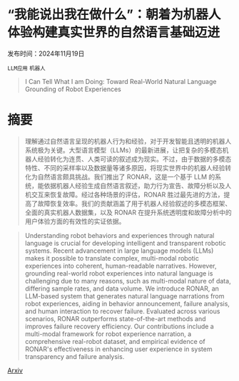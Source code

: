 # “我能说出我在做什么”：朝着为机器人体验构建真实世界的自然语言基础迈进

发布时间：2024年11月19日

`LLM应用` `机器人`

> I Can Tell What I am Doing: Toward Real-World Natural Language Grounding of Robot Experiences

# 摘要

> 理解通过自然语言呈现的机器人行为和经验，对于开发智能且透明的机器人系统极为关键。大型语言模型（LLMs）的最新进展，让把复杂的多模态机器人经验转化为连贯、人类可读的叙述成为现实。不过，由于数据的多模态特性、不同的采样率以及数据量等诸多原因，将现实世界中的机器人经验转化为自然语言颇具挑战。我们推出了 RONAR，这是一个基于 LLM 的系统，能依据机器人经验生成自然语言叙述，助力行为宣告、故障分析以及人机交互来恢复故障。经过各种场景的评估，RONAR 胜过最先进的方法，提高了故障恢复效率。我们的贡献涵盖了用于机器人经验叙述的多模态框架、全面的真实机器人数据集，以及 RONAR 在提升系统透明度和故障分析中的用户体验方面的有效性的实证依据。

> Understanding robot behaviors and experiences through natural language is crucial for developing intelligent and transparent robotic systems. Recent advancement in large language models (LLMs) makes it possible to translate complex, multi-modal robotic experiences into coherent, human-readable narratives. However, grounding real-world robot experiences into natural language is challenging due to many reasons, such as multi-modal nature of data, differing sample rates, and data volume. We introduce RONAR, an LLM-based system that generates natural language narrations from robot experiences, aiding in behavior announcement, failure analysis, and human interaction to recover failure. Evaluated across various scenarios, RONAR outperforms state-of-the-art methods and improves failure recovery efficiency. Our contributions include a multi-modal framework for robot experience narration, a comprehensive real-robot dataset, and empirical evidence of RONAR's effectiveness in enhancing user experience in system transparency and failure analysis.

[Arxiv](https://arxiv.org/abs/2411.12960)